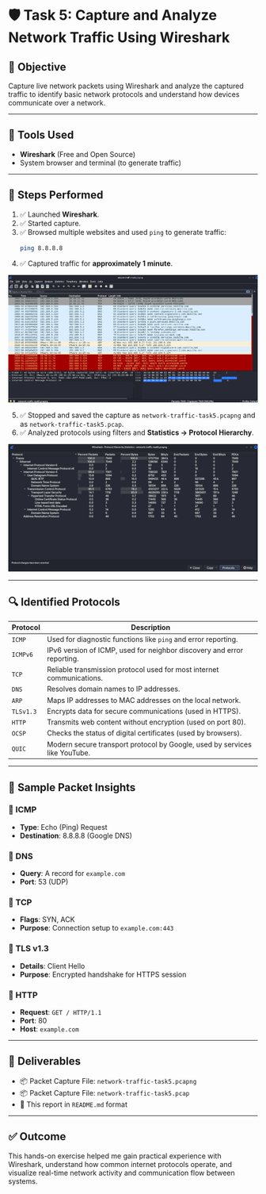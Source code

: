 # 🛡️ Task 5: Capture and Analyze Network Traffic Using Wireshark

## 🎯 Objective
Capture live network packets using Wireshark and analyze the captured traffic to identify basic network protocols and understand how devices communicate over a network.

---

## 🧰 Tools Used
- **Wireshark** (Free and Open Source)
- System browser and terminal (to generate traffic)

---

## 🧪 Steps Performed

1. ✅ Launched **Wireshark**.
2. ✅ Started capture.
3. ✅ Browsed multiple websites and used `ping` to generate traffic:
   ```bash
   ping 8.8.8.8
   ```
4. ✅ Captured traffic for **approximately 1 minute**.

![Captured](https://github.com/Amish-C-K/Elevate-Labs--task5/blob/main/images/t5-2.png)

5. ✅ Stopped and saved the capture as `network-traffic-task5.pcapng` and as `network-traffic-task5.pcap`.
6. ✅ Analyzed protocols using filters and **Statistics → Protocol Hierarchy**.

![Analysis](https://github.com/Amish-C-K/Elevate-Labs--task5/blob/main/images/t5-4.png)

---

## 🔍 Identified Protocols

| Protocol   | Description                                                                 |
|------------|-----------------------------------------------------------------------------|
| `ICMP`     | Used for diagnostic functions like `ping` and error reporting.             |
| `ICMPv6`   | IPv6 version of ICMP, used for neighbor discovery and error reporting.     |
| `TCP`      | Reliable transmission protocol used for most internet communications.      |
| `DNS`      | Resolves domain names to IP addresses.                                     |
| `ARP`      | Maps IP addresses to MAC addresses on the local network.                   |
| `TLSv1.3`  | Encrypts data for secure communications (used in HTTPS).                   |
| `HTTP`     | Transmits web content without encryption (used on port 80).                |
| `OCSP`     | Checks the status of digital certificates (used by browsers).             |
| `QUIC`     | Modern secure transport protocol by Google, used by services like YouTube. |

---

## 🧾 Sample Packet Insights

### 🔹 ICMP
- **Type**: Echo (Ping) Request  
- **Destination**: 8.8.8.8 (Google DNS)

### 🔹 DNS
- **Query**: A record for `example.com`  
- **Port**: 53 (UDP)

### 🔹 TCP
- **Flags**: SYN, ACK  
- **Purpose**: Connection setup to `example.com:443`

### 🔹 TLS v1.3
- **Details**: Client Hello  
- **Purpose**: Encrypted handshake for HTTPS session

### 🔹 HTTP
- **Request**: `GET / HTTP/1.1`  
- **Port**: 80  
- **Host**: `example.com`

---

## 📁 Deliverables

- 📦 Packet Capture File: `network-traffic-task5.pcapng`
- 📦 Packet Capture File: `network-traffic-task5.pcap`
- 📝 This report in `README.md` format

---

## ✅ Outcome

This hands-on exercise helped me gain practical experience with Wireshark, understand how common internet protocols operate, and visualize real-time network activity and communication flow between systems.
